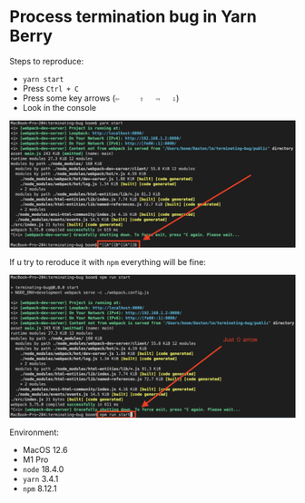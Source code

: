 # Process termination bug in Yarn Berry

Steps to reproduce:
- `yarn start`
- Press `Ctrl + C`
- Press some key arrows (`⇦ 	⇧ 	⇨ 	⇩`)
- Look in the console

![Yarn console](docs/yarn.png)

If u try to reroduce it with `npm` everything will be fine:

![NPM console](docs/npm.png)

Environment:
- MacOS 12.6
- M1 Pro
- `node` 18.4.0
- `yarn` 3.4.1
- `npm` 8.12.1